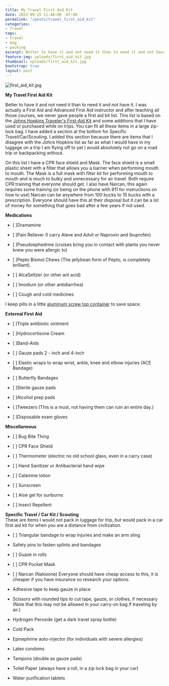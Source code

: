 ```yaml
---
title: My Travel First Aid Kit
date: 2023-09-25 11:48:00 -07:00
permalink: "/posts/travel_first_aid_kit"
categories:
- Travel
tags:
- travel
- bag
- packing
excerpt: Better to have it and not need it than to need it and not have it.
feature-img: uploads/first_aid_kit.jpg
thumbnail: uploads/first_aid_kit.jpg
bootstrap: true
layout: post
---
```


![first_aid_kit.jpg](/uploads/first_aid_kit.jpg)

**My Travel First Aid Kit**

Better to have it and not need it than to need it and not have it.  I was actually a First Aid and Advanced First Aid instructor and after teaching all those courses, we never gave people a first aid kit list.  This list is based on the [Johns Hopkins Traveler's First-Aid Kit](https://www.hopkinsmedicine.org/health/wellness-and-prevention/travelers-firstaid-kit) and some additions that I have used or purchased while on trips.  You can fit all these items in a large zip-lock bag.  I have added a section at the bottom for Specific Travel/Car/Scouting.  I added this section because there are items that I disagree with the Johns Hopkins list as far as what I would have in my luggage on a trip I am flying off to yet I would absolutely not go on a road trip or backpacking without.

On this list I have a CPR face shield and Mask.  The face shield is a small plastic sheet with a filter that allows you a barrier when performing mouth to mouth.  The Mask is a full mask with filter kit for performing mouth to mouth and is much to bulky and unnecessary for air travel.  Both require CPR training that everyone should get.  I also have Narcan, this again requires some training (or being on the phone with 911 for instructions on how to use)  Narcan can be anywhere from 100 bucks to 15 bucks with a prescription.  Everyone should have this at their disposal but it can be a lot of money for something that goes bad after a few years if not used.

**Medications**

* \[ \]Dramamine

* \[ \]Pain Reliever (I carry Aleve and Advil or Naproxin and Ibuprofen)

* \[ \]Pseudoephedrine (cruises bring you in contact with plants you never knew you were allergic to)

* \[ \]Pepto Bismol Chews (The jellybean form of Pepto, is completely brilliant).

* \[ \] AlcaSeltzer (or other ant acid)

* \[ \] Imodium (or other antidiarrhea)

* \[ \] Cough and cold medicines

I keep pills in a little [aluminum screw top container](https://www.amazon.com/Hulless-Aluminum-Refillable-Containers-Container/dp/B072MC3K86/ref=sr_1_2?crid=3JUWN1483R5KW&keywords=small\+aluminum\+tins\+with\+screw\+lids&qid=1694406204&sprefix=small\+aluminum\+tins\+with\+screw\+lids%2Caps%2C152&sr=8-2) to save space.

**External First Aid**

* \[ \]Triple antibiotic ointment

* \[ \]Hydrocortisone Cream

* \[ \]Band-Aids

* \[ \] Gauze pads 2 - inch and 4-inch

* \[ \] Elastic wraps to wrap wrist, ankle, knee and elbow injuries (ACE Bandage)

* \[ \] Butterfly Bandages

* \[ \]Sterile gauze pads

* \[ \]Alcohol prep pads

* \[ \]Tweezers (This is a must, not having them can ruin an entire day.)

* \[ \]Disposable exam gloves

**Miscellaneous**

* \[ \] Bug Bite Thing

* \[ \] CPR Face Shield

* \[ \] Thermometer (electric no old school glass, even in a carry case)

* \[ \] Hand Sanitizer or Antibacterial hand wipe

* \[ \] Calamine lotion

* \[ \] Sunscreen

* \[ \] Aloe gel for sunburns

* \[ \] Insect Repellent

**Specific Travel / Car Kit / Scouting**\
These are items I would not pack in luggage for trip, but would pack in a car first aid kit for when you are a distance from civilization.

* \[ \] Triangular bandage to wrap injuries and make an arm sling

* Safety pins to fasten splints and bandages

* \[ \] Guaze in rolls

* \[ \] CPR Pocket Mask

* \[ \] Narcan (Naloxone) Everyone should have cheap access to this, it is cheaper if you have insurance so research your options.

* Adhesive tape to keep gauze in place

* Scissors with rounded tips to cut tape, gauze, or clothes, if necessary (Note that this may not be allowed in your carry-on bag if traveling by air.)

* Hydrogen Peroxide (get a dark travel spray bottle)

* Cold Pack

* Epinephrine auto-injector (for individuals with severe allergies)

* Latex condoms

* Tampons (double as gauze pads)

* Toilet Paper (always have a roll, in a zip lock bag in your car)

* Water purification tablets